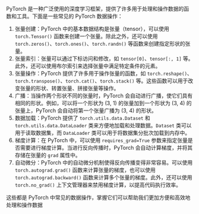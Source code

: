 

PyTorch 是一种广泛使用的深度学习框架，提供了许多用于处理和操作数据的函数和工具。下面是一些常见的 PyTorch 数据操作：

1. 张量创建：PyTorch 中的基本数据结构是张量（tensor），可以使用 `torch.Tensor()` 函数来创建一个张量。除此之外，还可以使用 `torch.zeros()`、`torch.ones()`、`torch.randn()` 等函数来创建指定形状的张量。
2. 张量索引：张量可以通过下标访问和修改，如 `tensor[0]`、`tensor[:, 1]` 等。此外，还可以使用布尔索引来选择张量中满足特定条件的元素。
3. 张量操作：PyTorch 提供了许多用于操作张量的函数，如 `torch.reshape()`、`torch.transpose()`、`torch.cat()`、`torch.stack()` 等。这些函数可以用于改变张量的形状、转置张量、拼接张量等操作。
4. 广播：当操作两个形状不同的张量时，PyTorch 会自动进行广播，使它们具有相同的形状。例如，可以将一个形状为 (3, 1) 的张量加到一个形状为 (3, 4) 的张量上，PyTorch 会自动将第一个张量广播为 (3, 4) 的形状。
5. 数据加载：PyTorch 提供了 `torch.utils.data.Dataset` 和 `torch.utils.data.DataLoader` 类来方便地加载和处理数据。`Dataset` 类可以用于读取数据集，而 `DataLoader` 类可以用于将数据集分批次加载到内存中。
6. 梯度计算：在 PyTorch 中，可以使用 `requires_grad=True` 参数来指定张量是否需要进行梯度计算。当进行反向传播时，PyTorch 会自动计算梯度，并将其存储在张量的 `grad` 属性中。
7. 自动微分：PyTorch 中的自动微分机制使得反向传播变得非常容易。可以使用 `torch.autograd.grad()` 函数来计算张量的梯度，也可以使用 `torch.autograd.backward()` 函数来计算多个张量的梯度。此外，还可以使用 `torch.no_grad()` 上下文管理器来禁用梯度计算，以提高代码执行效率。

这些都是 PyTorch 中常见的数据操作，掌握它们可以帮助我们更加方便和高效地处理和操作数据